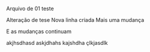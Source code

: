 Arquivo de 01 teste

Alteração de tese
Nova linha criada
Mais uma mudança

E as mudanças continuam

akjhsdhasd
askjdhahs
kajshdha
çlkjasdlk